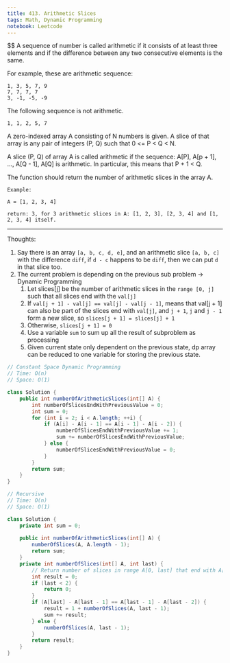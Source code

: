 ```yaml
---
title: 413. Arithmetic Slices
tags: Math, Dynamic Programming
notebook: Leetcode
---
```

$$
A sequence of number is called arithmetic if it consists of at least three elements and if the difference between any two consecutive elements is the same.

For example, these are arithmetic sequence:
```
1, 3, 5, 7, 9
7, 7, 7, 7
3, -1, -5, -9
```
The following sequence is not arithmetic.
```
1, 1, 2, 5, 7
```
A zero-indexed array A consisting of N numbers is given. A slice of that array is any pair of integers (P, Q) such that 0 <= P < Q < N.

A slice (P, Q) of array A is called arithmetic if the sequence:
A[P], A[p + 1], ..., A[Q - 1], A[Q] is arithmetic. In particular, this means that P + 1 < Q.

The function should return the number of arithmetic slices in the array A.

```
Example:

A = [1, 2, 3, 4]

return: 3, for 3 arithmetic slices in A: [1, 2, 3], [2, 3, 4] and [1, 2, 3, 4] itself.
```
----------
Thoughts:
1. Say there is an array `[a, b, c, d, e]`, and an arithmetic slice `[a, b, c]` with the difference `diff`, if `d - c` happens to be `diff`, then we can put `d` in that slice too.
2. The current problem is depending on the previous sub problem -> Dynamic Programming
   1. Let slices[j] be the number of arithmetic slices in the `range [0, j]` such that all slices end with the `val[j]`
   2. If `val[j + 1] - val[j] == val[j] - val[j - 1]`, means that val[j + 1] can also be part of the slices end with `val[j]`, and `j + 1`, `j` and `j - 1` form a new slice, so `slices[j + 1] = slices[j] + 1`
   3. Otherwise, `slices[j + 1] = 0`
   4. Use a variable `sum` to sum up all the result of subproblem as processing
   5. Given current state only dependent on the previous state, dp array can be reduced to one variable for storing the previous state.

```Java
// Constant Space Dynamic Programming
// Time: O(n)
// Space: O(1)

class Solution {
    public int numberOfArithmeticSlices(int[] A) {
        int numberOfSlicesEndWithPreviousValue = 0;
        int sum = 0;
        for (int i = 2; i < A.length; ++i) {
            if (A[i] - A[i - 1] == A[i - 1] - A[i - 2]) {
                numberOfSlicesEndWithPreviousValue += 1;
                sum += numberOfSlicesEndWithPreviousValue;
            } else {
                numberOfSlicesEndWithPreviousValue = 0;
            }
        }
        return sum;
    }
}
```

```Java
// Recursive
// Time: O(n)
// Space: O(1)

class Solution {
    private int sum = 0;
    
    public int numberOfArithmeticSlices(int[] A) {
        numberOfSlices(A, A.length - 1);
        return sum;
    }
    private int numberOfSlices(int[] A, int last) { 
        // Return number of slices in range A[0, last] that end with A[last] 
        int result = 0;
        if (last < 2) {
            return 0;
        }
        if (A[last] - A[last - 1] == A[last - 1] - A[last - 2]) {
            result = 1 + numberOfSlices(A, last - 1);
            sum += result;
        } else {
            numberOfSlices(A, last - 1);
        }
        return result;
    }
}
```